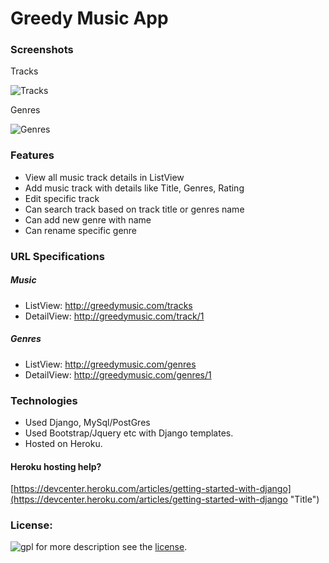 Greedy Music App
================


### Screenshots

Tracks

![Tracks](http://i.imgur.com/pOgmEpc.png)

Genres

![Genres](http://i.imgur.com/SGJxlx1.png)


### Features

- View all music track details in ListView
- Add music track with details like Title, Genres, Rating
- Edit specific track
- Can search track based on track title or genres name
- Can add new genre with name
- Can rename specific genre



### URL Specifications

##### Music

- ListView: http://greedymusic.com/tracks
- DetailView: http://greedymusic.com/track/1
    

##### Genres

- ListView: http://greedymusic.com/genres
- DetailView: http://greedymusic.com/genres/1


### Technologies

- Used Django, MySql/PostGres
- Used Bootstrap/Jquery etc with Django templates.
- Hosted on Heroku.

#### Heroku hosting help?

[https://devcenter.heroku.com/articles/getting-started-with-django](https://devcenter.heroku.com/articles/getting-started-with-django "Title")

### License:
![gpl](http://www.gnu.org/graphics/gplv3-88x31.png)
for more description see the [license](http://www.gnu.org/licenses/gpl-howto.html).

